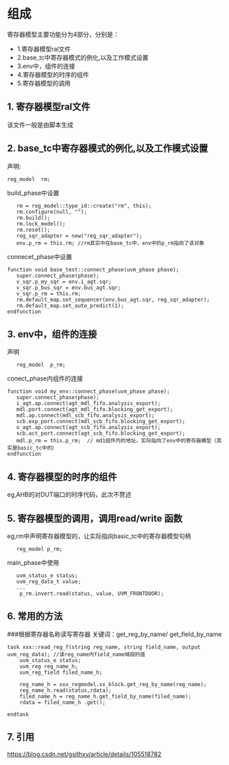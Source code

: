 # 组成
   寄存器模型主要功能分为4部分，分别是：
-  1.寄存器模型ral文件
-  2.base_tc中寄存器模式的例化,以及工作模式设置
-  3.env中，组件的连接
-  4.寄存器模型的时序的组件
-  5.寄存器模型的调用
   
## 1.    寄存器模型ral文件
该文件一般是由脚本生成
## 2.   base_tc中寄存器模式的例化,以及工作模式设置
   声明:
~~~
reg_model  rm;
~~~

build_phase中设置
~~~
   rm = reg_model::type_id::create("rm", this);
   rm.configure(null, "");
   rm.build();
   rm.lock_model();
   rm.reset();
   reg_sqr_adapter = new("reg_sqr_adapter");
   env.p_rm = this.rm; //rm其实中在base_tc中，env中的p_rm指向了该对象
~~~

connecet_phase中设置
~~~
function void base_test::connect_phase(uvm_phase phase);
   super.connect_phase(phase);
   v_sqr.p_my_sqr = env.i_agt.sqr;
   v_sqr.p_bus_sqr = env.bus_agt.sqr;
   v_sqr.p_rm = this.rm;
   rm.default_map.set_sequencer(env.bus_agt.sqr, reg_sqr_adapter);
   rm.default_map.set_auto_predict(1);
endfunction
~~~

## 3.    env中，组件的连接
声明
~~~
   reg_model  p_rm;
~~~

conect_phase内组件的连接
~~~
function void my_env::connect_phase(uvm_phase phase);
   super.connect_phase(phase);
   i_agt.ap.connect(agt_mdl_fifo.analysis_export);
   mdl.port.connect(agt_mdl_fifo.blocking_get_export);
   mdl.ap.connect(mdl_scb_fifo.analysis_export);
   scb.exp_port.connect(mdl_scb_fifo.blocking_get_export);
   o_agt.ap.connect(agt_scb_fifo.analysis_export);
   scb.act_port.connect(agt_scb_fifo.blocking_get_export); 
   mdl.p_rm = this.p_rm;  // md1组件内的地址，实际指向了env中的寄存器模型（其实是basic_tc中的）
endfunction
~~~
## 4.    寄存器模型的时序的组件
eg,AHB的对DUT端口的时序代码，此次不赘述

## 5.    寄存器模型的调用，调用read/write 函数
eg,rm中声明寄存器模型的，让实际指向basic_tc中的寄存器模型句柄
~~~
   reg_model p_rm;
~~~

main_phase中使用
~~~
   uvm_status_e status;
   uvm_reg_data_t value;  
   ...
    p_rm.invert.read(status, value, UVM_FRONTDOOR);
~~~
## 6.    常用的方法
###根据寄存器名称读写寄存器
关键词：get_reg_by_name/ get_field_by_name
~~~
task xxx::read_reg_f(string reg_name, string field_name, output uvm_reg_data); //读reg_name内field_name域段的值
    uvm_status_e status;
    uvm_reg reg_name_h;
    uvm_reg_field filed_name_h;

    reg_name_h = xxx_regmodel.xx_block.get_reg_by_name(reg_name);
    reg_name_h.read(status,rdata);
    filed_name_h = reg_name_h.get_field_by_name(filed_name);
    rdata = filed_name_h .get();

endtask
~~~

## 7.    引用
https://blog.csdn.net/gsjthxy/article/details/105518782
